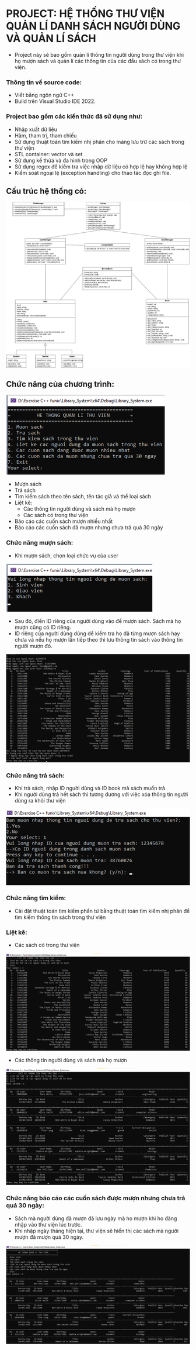 # PROJECT: HỆ THỐNG THƯ VIỆN QUẢN LÍ DANH SÁCH NGƯỜI DÙNG VÀ QUẢN LÍ SÁCH 

- Project này sẽ bao gồm quản lí thông tin người dùng trong thư viện khi họ mượn sách và quản lí các thông tin của 
các đầu sách có trong thư viện.

### Thông tin về source code:

- Viết bằng ngôn ngữ C++ 
- Build trên Visual Studio IDE 2022.

### Project bao gồm các kiến thức đã sử dụng như:

- Nhập xuất dữ liệu
- Hàm, tham trị, tham chiếu
- Sử dụng thuật toán tìm kiếm nhị phân cho mảng lưu trữ các sách trong thư viện
- STL container: vector và set
- Sử dụng kế thừa và đa hình trong OOP
- Sử dụng regex để kiểm tra việc nhập dữ liệu có hợp lệ hay không hợp lệ
- Kiểm soát ngoại lệ (exception handling) cho thao tác đọc ghi file.

## Cấu trúc hệ thống có:

![](Image/ThuVien.png)

## Chức năng của chương trình:

![](Image/homehethong.png)

- Mượn sách
- Trả sách
- Tìm kiếm sách theo tên sách, tên tác giả và thể loại sách
- Liệt kê:
  - Các thông tin người dùng và sách mà họ mượn
  - Các sách có trong thư viện
- Báo cáo các cuốn sách mượn nhiều nhất
- Báo cáo các cuốn sách đã mượn nhưng chưa trả quá 30 ngày

### Chức năng mượn sách: 
- Khi mượn sách, chọn loại chức vụ của user

![](Image/Cacloainguoidung.png)

- Sau đó, điền ID riêng của người dùng vào để mượn sách. Sách mà họ mượn cũng có ID riêng.
- ID riêng của người dùng dùng để kiểm tra họ đã từng mượn sách hay chưa và nếu họ mượn lần tiếp theo thì lưu thông tin sách vào thông tin người mượn đó.

![](Image/muonsach.png)

### Chức năng trả sách: 
- Khi trả sách, nhập ID người dùng và ID book mà sách muốn trả
- Khi người dùng trả hết sách thì tương đương với việc xóa thông tin người dùng ra khỏi thư viện

![](Image/trasach.png)

### Chức năng tìm kiếm: 
- Cài đặt thuật toán tìm kiếm phần tử bằng thuật toán tìm kiếm nhị phân để tìm kiếm thông tin sách trong thư viện

### Liệt kê: 
- Các sách có trong thư viện

![](Image/Lietketatcacacsachtrongthuvien.png)

- Các thông tin người dùng và sách mà họ mượn

![](Image/lietketatcanguoidungmuonsach.png)

### Chức năng báo cáo các cuốn sách được mượn nhưng chưa trả quá 30 ngày:
- Sách mà người dùng đã mượn đã lưu ngày mà họ mượn khi họ đăng nhập vào thư viện lúc trước.
- Khi nhập ngày tháng hiện tại, thư viện sẽ hiển thị các sách mà người mượn đã mượn quá 30 ngày.

![](Image/cacsachmuonnhungchuatra30ngay.png)




